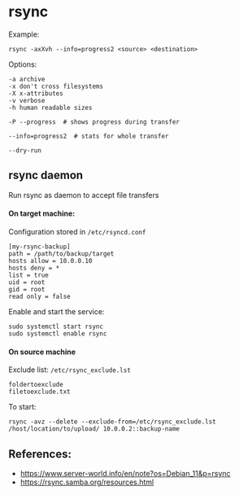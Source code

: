 # rsync
Example:
```
rsync -axXvh --info=progress2 <source> <destination>
```

Options:  
```
-a archive
-x don't cross filesystems
-X x-attributes
-v verbose
-h human readable sizes

-P --progress  # shows progress during transfer

--info=progress2  # stats for whole transfer

--dry-run
```

## rsync daemon
Run rsync as daemon to accept file transfers

#### On target machine:
Configuration stored in `/etc/rsyncd.conf`
```
[my-rsync-backup]
path = /path/to/backup/target
hosts allow = 10.0.0.10
hosts deny = *
list = true
uid = root
gid = root
read only = false
```

Enable and start the service:
```
sudo systemctl start rsync
sudo systemctl enable rsync
```

#### On source machine
Exclude list: `/etc/rsync_exclude.lst`
```
foldertoexclude
filetoexclude.txt
```

To start:
```
rsync -avz --delete --exclude-from=/etc/rsync_exclude.lst /host/location/to/upload/ 10.0.0.2::backup-name
```
  

## References:

- https://www.server-world.info/en/note?os=Debian_11&p=rsync
- https://rsync.samba.org/resources.html